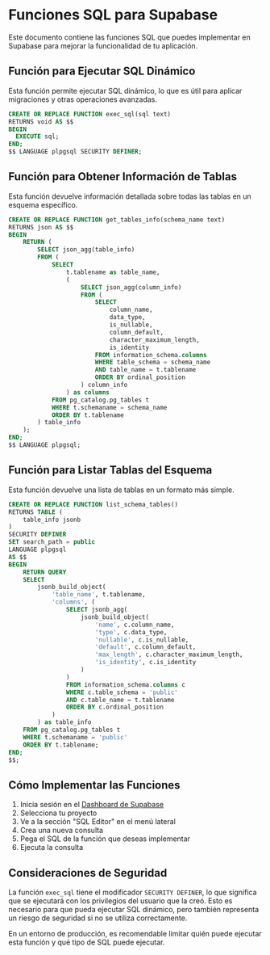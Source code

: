 # Funciones SQL para Supabase

Este documento contiene las funciones SQL que puedes implementar en Supabase para mejorar la funcionalidad de tu aplicación.

## Función para Ejecutar SQL Dinámico

Esta función permite ejecutar SQL dinámico, lo que es útil para aplicar migraciones y otras operaciones avanzadas.

```sql
CREATE OR REPLACE FUNCTION exec_sql(sql text)
RETURNS void AS $$
BEGIN
  EXECUTE sql;
END;
$$ LANGUAGE plpgsql SECURITY DEFINER;
```

## Función para Obtener Información de Tablas

Esta función devuelve información detallada sobre todas las tablas en un esquema específico.

```sql
CREATE OR REPLACE FUNCTION get_tables_info(schema_name text)
RETURNS json AS $$
BEGIN
    RETURN (
        SELECT json_agg(table_info)
        FROM (
            SELECT 
                t.tablename as table_name,
                (
                    SELECT json_agg(column_info)
                    FROM (
                        SELECT 
                            column_name,
                            data_type,
                            is_nullable,
                            column_default,
                            character_maximum_length,
                            is_identity
                        FROM information_schema.columns
                        WHERE table_schema = schema_name
                        AND table_name = t.tablename
                        ORDER BY ordinal_position
                    ) column_info
                ) as columns
            FROM pg_catalog.pg_tables t
            WHERE t.schemaname = schema_name
            ORDER BY t.tablename
        ) table_info
    );
END;
$$ LANGUAGE plpgsql;
```

## Función para Listar Tablas del Esquema

Esta función devuelve una lista de tablas en un formato más simple.

```sql
CREATE OR REPLACE FUNCTION list_schema_tables()
RETURNS TABLE (
    table_info jsonb
) 
SECURITY DEFINER
SET search_path = public
LANGUAGE plpgsql
AS $$
BEGIN
    RETURN QUERY
    SELECT 
        jsonb_build_object(
            'table_name', t.tablename,
            'columns', (
                SELECT jsonb_agg(
                    jsonb_build_object(
                        'name', c.column_name,
                        'type', c.data_type,
                        'nullable', c.is_nullable,
                        'default', c.column_default,
                        'max_length', c.character_maximum_length,
                        'is_identity', c.is_identity
                    )
                )
                FROM information_schema.columns c
                WHERE c.table_schema = 'public'
                AND c.table_name = t.tablename
                ORDER BY c.ordinal_position
            )
        ) as table_info
    FROM pg_catalog.pg_tables t
    WHERE t.schemaname = 'public'
    ORDER BY t.tablename;
END;
$$;
```

## Cómo Implementar las Funciones

1. Inicia sesión en el [Dashboard de Supabase](https://app.supabase.com)
2. Selecciona tu proyecto
3. Ve a la sección "SQL Editor" en el menú lateral
4. Crea una nueva consulta
5. Pega el SQL de la función que deseas implementar
6. Ejecuta la consulta

## Consideraciones de Seguridad

La función `exec_sql` tiene el modificador `SECURITY DEFINER`, lo que significa que se ejecutará con los privilegios del usuario que la creó. Esto es necesario para que pueda ejecutar SQL dinámico, pero también representa un riesgo de seguridad si no se utiliza correctamente.

En un entorno de producción, es recomendable limitar quién puede ejecutar esta función y qué tipo de SQL puede ejecutar.
